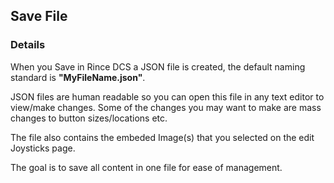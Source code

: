 ﻿## Save File

### Details

When you Save in Rince DCS a JSON file is created, the default naming standard is **"MyFileName.json"**.

JSON files are human readable so you can open this file in any text editor to view/make changes.
Some of the changes you may want to make are mass changes to button sizes/locations etc.

The file also contains the embeded Image(s) that you selected on the edit Joysticks page.

The goal is to save all content in one file for ease of management.
